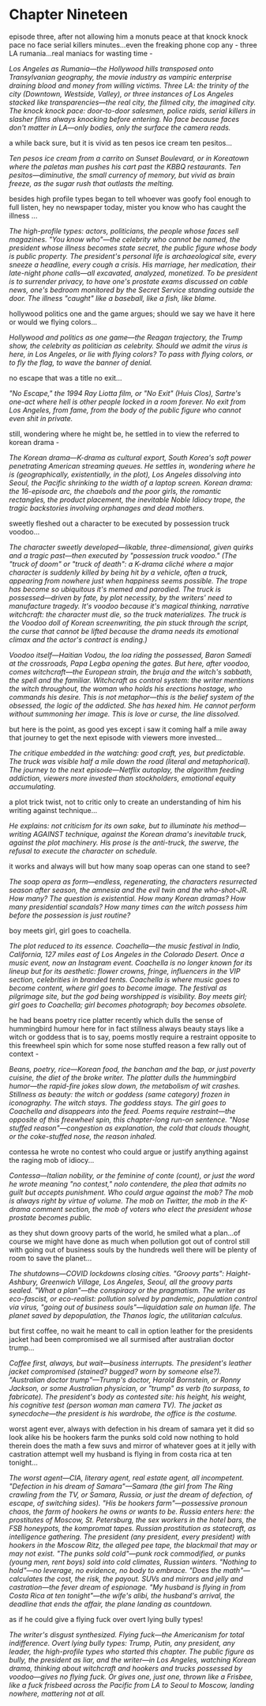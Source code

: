 # Chapter Nineteen

episode three, after not allowing him a monuts peace at that knock knock pace no face serial killers minutes...even the freaking phone cop any - three LA rumania...real maniacs for wasting time - 

*Los Angeles as Rumania—the Hollywood hills transposed onto Transylvanian geography, the movie industry as vampiric enterprise draining blood and money from willing victims. Three LA: the trinity of the city (Downtown, Westside, Valley), or three instances of Los Angeles stacked like transparencies—the real city, the filmed city, the imagined city. The knock knock pace: door-to-door salesmen, police raids, serial killers in slasher films always knocking before entering. No face because faces don't matter in LA—only bodies, only the surface the camera reads.*

a while back sure, but it is vivid as ten pesos ice cream ten pesitos...

*Ten pesos ice cream from a carrito on Sunset Boulevard, or in Koreatown where the paletas man pushes his cart past the KBBQ restaurants. Ten pesitos—diminutive, the small currency of memory, but vivid as brain freeze, as the sugar rush that outlasts the melting.*

besides high profile types began to tell whoever was goofy fool enough to full listen, hey no newspaper today, mister you know who has caught the illness ...

*The high-profile types: actors, politicians, the people whose faces sell magazines. "You know who"—the celebrity who cannot be named, the president whose illness becomes state secret, the public figure whose body is public property. The president's personal life is archaeological site, every sneeze a headline, every cough a crisis. His marriage, her medication, their late-night phone calls—all excavated, analyzed, monetized. To be president is to surrender privacy, to have one's prostate exams discussed on cable news, one's bedroom monitored by the Secret Service standing outside the door. The illness "caught" like a baseball, like a fish, like blame.*

hollywood politics one and the game argues; should we say we have it here or would we flying colors...

*Hollywood and politics as one game—the Reagan trajectory, the Trump show, the celebrity as politician as celebrity. Should we admit the virus is here, in Los Angeles, or lie with flying colors? To pass with flying colors, or to fly the flag, to wave the banner of denial.*

no escape that was a title no exit...

*"No Escape," the 1994 Ray Liotta film, or "No Exit" (Huis Clos), Sartre's one-act where hell is other people locked in a room forever. No exit from Los Angeles, from fame, from the body of the public figure who cannot even shit in private.*

still, wondering where he might be, he settled in to view the referred to korean drama -

*The Korean drama—K-drama as cultural export, South Korea's soft power penetrating American streaming queues. He settles in, wondering where he is (geographically, existentially, in the plot), Los Angeles dissolving into Seoul, the Pacific shrinking to the width of a laptop screen. Korean drama: the 16-episode arc, the chaebols and the poor girls, the romantic rectangles, the product placement, the inevitable Noble Idiocy trope, the tragic backstories involving orphanages and dead mothers.*

sweetly fleshed out a character to be executed by possession truck voodoo...

*The character sweetly developed—likable, three-dimensional, given quirks and a tragic past—then executed by "possession truck voodoo." (The "truck of doom" or "truck of death": a K-drama cliché where a major character is suddenly killed by being hit by a vehicle, often a truck, appearing from nowhere just when happiness seems possible. The trope has become so ubiquitous it's memed and parodied. The truck is possessed—driven by fate, by plot necessity, by the writers' need to manufacture tragedy. It's voodoo because it's magical thinking, narrative witchcraft: the character must die, so the truck materializes. The truck is the Voodoo doll of Korean screenwriting, the pin stuck through the script, the curse that cannot be lifted because the drama needs its emotional climax and the actor's contract is ending.)*

*Voodoo itself—Haitian Vodou, the loa riding the possessed, Baron Samedi at the crossroads, Papa Legba opening the gates. But here, after voodoo, comes witchcraft—the European strain, the bruja and the witch's sabbath, the spell and the familiar. Witchcraft as control system: the writer mentions the witch throughout, the woman who holds his erections hostage, who commands his desire. This is not metaphor—this is the belief system of the obsessed, the logic of the addicted. She has hexed him. He cannot perform without summoning her image. This is love or curse, the line dissolved.*

but here is the point, as good yes except i saw it coming half a mile away that journey to get the next episode with viewers more invested...

*The critique embedded in the watching: good craft, yes, but predictable. The truck was visible half a mile down the road (literal and metaphorical). The journey to the next episode—Netflix autoplay, the algorithm feeding addiction, viewers more invested than stockholders, emotional equity accumulating.*

a plot trick twist, not to critic only to create an understanding of him his writing against technique...

*He explains: not criticism for its own sake, but to illuminate his method—writing AGAINST technique, against the Korean drama's inevitable truck, against the plot machinery. His prose is the anti-truck, the swerve, the refusal to execute the character on schedule.*

it works and always will but how many soap operas can one stand to see?

*The soap opera as form—endless, regenerating, the characters resurrected season after season, the amnesia and the evil twin and the who-shot-JR. How many? The question is existential. How many Korean dramas? How many presidential scandals? How many times can the witch possess him before the possession is just routine?*

boy meets girl, girl goes to coachella.

*The plot reduced to its essence. Coachella—the music festival in Indio, California, 127 miles east of Los Angeles in the Colorado Desert. Once a music event, now an Instagram event. Coachella is no longer known for its lineup but for its aesthetic: flower crowns, fringe, influencers in the VIP section, celebrities in branded tents. Coachella is where music goes to become content, where girl goes to become image. The festival as pilgrimage site, but the god being worshipped is visibility. Boy meets girl; girl goes to Coachella; girl becomes photograph; boy becomes obsolete.*

he had beans poetry rice platter recently which dulls the sense of hummingbird humour here for in fact stillness always beauty stays like a witch or goddess that is to say, poems mostly require a restraint opposite to this freewheel spin which for some nose stuffed reason a few rally out of context -

*Beans, poetry, rice—Korean food, the banchan and the bap, or just poverty cuisine, the diet of the broke writer. The platter dulls the hummingbird humor—the rapid-fire jokes slow down, the metabolism of wit crashes. Stillness as beauty: the witch or goddess (same category) frozen in iconography. The witch stays. The goddess stays. The girl goes to Coachella and disappears into the feed. Poems require restraint—the opposite of this freewheel spin, this chapter-long run-on sentence. "Nose stuffed reason"—congestion as explanation, the cold that clouds thought, or the coke-stuffed nose, the reason inhaled.*

contessa he wrote no contest who could argue or justify anything against the raging mob of idiocy...

*Contessa—Italian nobility, or the feminine of conte (count), or just the word he wrote meaning "no contest," nolo contendere, the plea that admits no guilt but accepts punishment. Who could argue against the mob? The mob is always right by virtue of volume. The mob on Twitter, the mob in the K-drama comment section, the mob of voters who elect the president whose prostate becomes public.*

as they shut down groovy parts of the world, he smiled what a plan...of course we might have done as much when pollution got out of control still with going out of business souls by the hundreds well there will be plenty of room to save the planet...

*The shutdowns—COVID lockdowns closing cities. "Groovy parts": Haight-Ashbury, Greenwich Village, Los Angeles, Seoul, all the groovy parts sealed. "What a plan"—the conspiracy or the pragmatism. The writer as eco-fascist, or eco-realist: pollution solved by pandemic, population control via virus, "going out of business souls"—liquidation sale on human life. The planet saved by depopulation, the Thanos logic, the utilitarian calculus.*

but first coffee, no wait he meant to call in option leather for the presidents jacket had been compromised we all surmised after australian doctor trump...

*Coffee first, always, but wait—business interrupts. The president's leather jacket compromised (stained? bugged? worn by someone else?). "Australian doctor trump"—Trump's doctor, Harold Bornstein, or Ronny Jackson, or some Australian physician, or "trump" as verb (to surpass, to fabricate). The president's body as contested site: his height, his weight, his cognitive test (person woman man camera TV). The jacket as synecdoche—the president is his wardrobe, the office is the costume.*

worst agent ever, always with defection in his dream of samara yet it did so look alike his be hookers farm the punks sold cold now nothing to hold therein does the math a few suvs and mirror of whatever goes at it jelly with castration attempt well my husband is flying in from costa rica at ten tonight...

*The worst agent—CIA, literary agent, real estate agent, all incompetent. "Defection in his dream of Samara"—Samara (the girl from The Ring crawling from the TV, or Samara, Russia, or just the dream of defection, of escape, of switching sides). "His be hookers farm"—possessive pronoun chaos, the farm of hookers he owns or wants to be. Russia enters here: the prostitutes of Moscow, St. Petersburg, the sex workers in the hotel bars, the FSB honeypots, the kompromat tapes. Russian prostitution as statecraft, as intelligence gathering. The president (any president, every president) with hookers in the Moscow Ritz, the alleged pee tape, the blackmail that may or may not exist. "The punks sold cold"—punk rock commodified, or punks (young men, rent boys) sold into cold climates, Russian winters. "Nothing to hold"—no leverage, no evidence, no body to embrace. "Does the math"—calculates the cost, the risk, the payout. SUVs and mirrors and jelly and castration—the fever dream of espionage. "My husband is flying in from Costa Rica at ten tonight"—the wife's alibi, the husband's arrival, the deadline that ends the affair, the plane landing as countdown.*

as if he could give a flying fuck over overt lying bully types!

*The writer's disgust synthesized. Flying fuck—the Americanism for total indifference. Overt lying bully types: Trump, Putin, any president, any leader, the high-profile types who started this chapter. The public figure as bully, the president as liar, and the writer—in Los Angeles, watching Korean drama, thinking about witchcraft and hookers and trucks possessed by voodoo—gives no flying fuck. Or gives one, just one, thrown like a Frisbee, like a fuck frisbeed across the Pacific from LA to Seoul to Moscow, landing nowhere, mattering not at all.*